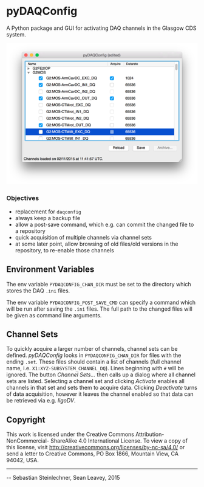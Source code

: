 pyDAQConfig
===========

A Python package and GUI for activating DAQ channels in the Glasgow CDS system.

<img src="./doc/mainwindow.png" width="800" />

### Objectives

- replacement for `daqconfig`
- always keep a backup file 
- allow a post-save command, which e.g. can commit the changed file to a repository
- quick acquisition of multiple channels via channel sets
- at some later point, allow browsing of old files/old versions in the repository, to re-enable those channels

Environment Variables
---------------------

The env variable `PYDAQCONFIG_CHAN_DIR` must be set to the directory which
stores the DAQ `.ini` files.

The env variable `PYDAQCONFIG_POST_SAVE_CMD` can specify a command which will be
run after saving the `.ini` files. The full path to the changed files will be
given as command line arguments.

Channel Sets
------------

To quickly acquire a larger number of channels, channel sets can be defined.
_pyDAQConfig_ looks in `PYDAQCONFIG_CHAN_DIR` for files with the ending `.set`.
These files should contain a list of channels (full channel name, i.e.
`X1:XYZ-SUBSYSTEM_CHANNEL_DQ`). Lines beginning with `#` will be ignored. The button
_Channel Sets..._ then calls up a dialog where all channel sets are listed.
Selecting a channel set and clicking _Activate_ enables all channels in that set
and sets them to acquire data. Clicking _Deactivate_ turns of data acquisition,
however it leaves the channel enabled so that data can be retrieved via e.g.
_ligoDV_.

Copyright
---------
This work is licensed under the Creative Commons Attribution-NonCommercial-
ShareAlike 4.0 International License. To view a copy of this license, visit
http://creativecommons.org/licenses/by-nc-sa/4.0/ or send a letter to Creative
Commons, PO Box 1866, Mountain View, CA 94042, USA.

---
-- Sebastian Steinlechner, Sean Leavey, 2015